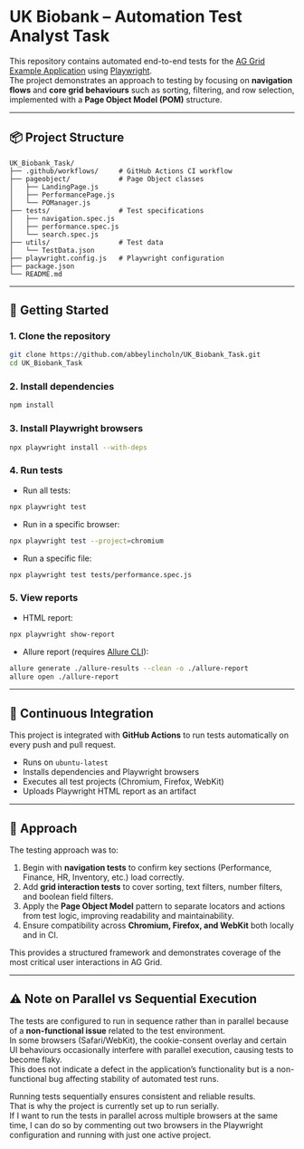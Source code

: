 # UK Biobank – Automation Test Analyst Task

This repository contains automated end-to-end tests for the [AG Grid Example Application](https://www.ag-grid.com/example/) using [Playwright](https://playwright.dev/).  
The project demonstrates an approach to testing by focusing on **navigation flows** and **core grid behaviours** such as sorting, filtering, and row selection, implemented with a **Page Object Model (POM)** structure.

---

## 📦 Project Structure

```
UK_Biobank_Task/
├── .github/workflows/     # GitHub Actions CI workflow
├── pageobject/            # Page Object classes
│   ├── LandingPage.js
│   ├── PerformancePage.js
│   └── POManager.js
├── tests/                 # Test specifications
│   ├── navigation.spec.js
│   ├── performance.spec.js
│   └── search.spec.js
├── utils/                 # Test data
│   └── TestData.json
├── playwright.config.js   # Playwright configuration
├── package.json
└── README.md
```

---

## 🚀 Getting Started

### 1. Clone the repository
```bash
git clone https://github.com/abbeylincholn/UK_Biobank_Task.git
cd UK_Biobank_Task
```

### 2. Install dependencies
```bash
npm install
```

### 3. Install Playwright browsers
```bash
npx playwright install --with-deps
```

### 4. Run tests
- Run all tests:
```bash
npx playwright test
```

- Run in a specific browser:
```bash
npx playwright test --project=chromium
```

- Run a specific file:
```bash
npx playwright test tests/performance.spec.js
```

### 5. View reports
- HTML report:
```bash
npx playwright show-report
```

- Allure report (requires [Allure CLI](https://allurereport.org/docs/playwright/)):
```bash
allure generate ./allure-results --clean -o ./allure-report
allure open ./allure-report
```

---

## 🤖 Continuous Integration

This project is integrated with **GitHub Actions** to run tests automatically on every push and pull request.

- Runs on `ubuntu-latest`
- Installs dependencies and Playwright browsers
- Executes all test projects (Chromium, Firefox, WebKit)
- Uploads Playwright HTML report as an artifact

---

## 🧩 Approach

The testing approach was to:
1. Begin with **navigation tests** to confirm key sections (Performance, Finance, HR, Inventory, etc.) load correctly.  
2. Add **grid interaction tests** to cover sorting, text filters, number filters, and boolean field filters.  
3. Apply the **Page Object Model** pattern to separate locators and actions from test logic, improving readability and maintainability.  
4. Ensure compatibility across **Chromium, Firefox, and WebKit** both locally and in CI.  

This provides a structured framework and demonstrates coverage of the most critical user interactions in AG Grid.

---

## ⚠️ Note on Parallel vs Sequential Execution

The tests are configured to run in sequence rather than in parallel because of a **non-functional issue** related to the test environment.  
In some browsers (Safari/WebKit), the cookie-consent overlay and certain UI behaviours occasionally interfere with parallel execution, causing tests to become flaky.  
This does not indicate a defect in the application’s functionality but is a non-functional bug affecting stability of automated test runs.  

Running tests sequentially ensures consistent and reliable results.  
That is why the project is currently set up to run serially.  
If I want to run the tests in parallel across multiple browsers at the same time, I can do so by commenting out two browsers in the Playwright configuration and running with just one active project.

